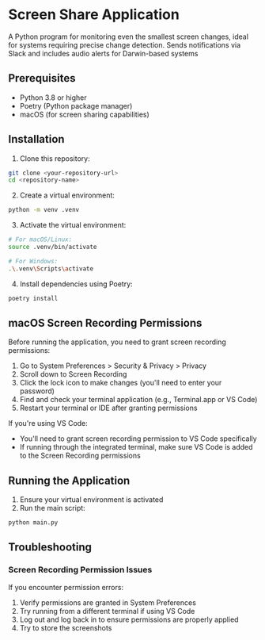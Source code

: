 # Screen Share Application

A Python program for monitoring even the smallest screen changes, ideal for systems requiring precise change detection. Sends notifications via Slack and includes audio alerts for Darwin-based systems

## Prerequisites

- Python 3.8 or higher
- Poetry (Python package manager)
- macOS (for screen sharing capabilities)

## Installation

1. Clone this repository:
```bash
git clone <your-repository-url>
cd <repository-name>
```

2. Create a virtual environment:
```bash
python -m venv .venv
```

3. Activate the virtual environment:
```bash
# For macOS/Linux:
source .venv/bin/activate

# For Windows:
.\.venv\Scripts\activate
```

4. Install dependencies using Poetry:
```bash
poetry install
```

## macOS Screen Recording Permissions

Before running the application, you need to grant screen recording permissions:

1. Go to System Preferences > Security & Privacy > Privacy
2. Scroll down to Screen Recording
3. Click the lock icon to make changes (you'll need to enter your password)
4. Find and check your terminal application (e.g., Terminal.app or VS Code)
5. Restart your terminal or IDE after granting permissions

If you're using VS Code:
- You'll need to grant screen recording permission to VS Code specifically
- If running through the integrated terminal, make sure VS Code is added to the Screen Recording permissions

## Running the Application

1. Ensure your virtual environment is activated
2. Run the main script:
```bash
python main.py
```

## Troubleshooting

### Screen Recording Permission Issues

If you encounter permission errors:

1. Verify permissions are granted in System Preferences
2. Try running from a different terminal if using VS Code
3. Log out and log back in to ensure permissions are properly applied
4. Try to store the screenshots
